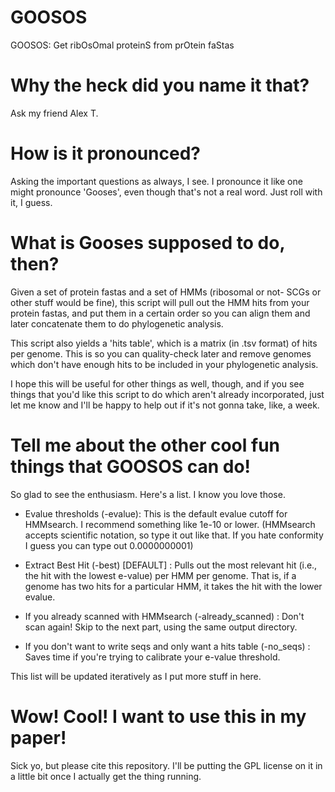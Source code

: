 # GOOSOS
GOOSOS: Get ribOsOmal proteinS from prOtein faStas

# Why the heck did you name it that?

Ask my friend Alex T.

# How is it pronounced?

Asking the important questions as always, I see. I pronounce it like one might pronounce 'Gooses', even though that's not a real word. Just roll with it, I guess.

# What is Gooses supposed to do, then?

Given a set of protein fastas and a set of HMMs (ribosomal or not- SCGs or other stuff would be fine), this script will pull out the HMM hits from your protein fastas, and put them in a certain order so you can align them and later concatenate them to do phylogenetic analysis.

This script also yields a 'hits table', which is a matrix (in .tsv format) of hits per genome. This is so you can quality-check later and remove genomes which don't have enough hits to be included in your phylogenetic analysis.

I hope this will be useful for other things as well, though, and if you see things that you'd like this script to do which aren't already incorporated, just let me know and I'll be happy to help out if it's not gonna take, like, a week.

# Tell me about the other cool fun things that GOOSOS can do!

So glad to see the enthusiasm. Here's a list. I know you love those.

- Evalue thresholds (-evalue): This is the default evalue cutoff for HMMsearch. I recommend something like 1e-10 or lower. (HMMsearch accepts scientific notation, so type it out like that. If you hate conformity I guess you can type out 0.0000000001)

- Extract Best Hit (-best) [DEFAULT] : Pulls out the most relevant hit (i.e., the hit with the lowest e-value) per HMM per genome. That is, if a genome has two hits for a particular HMM, it takes the hit with the lower evalue.

- If you already scanned with HMMsearch (-already_scanned) : Don't scan again! Skip to the next part, using the same output directory.

- If you don't want to write seqs and only want a hits table (-no_seqs) : Saves time if you're trying to calibrate your e-value threshold.

This list will be updated iteratively as I put more stuff in here.

# Wow! Cool! I want to use this in my paper!

Sick yo, but please cite this repository. I'll be putting the GPL license on it in a little bit once I actually get the thing running.
